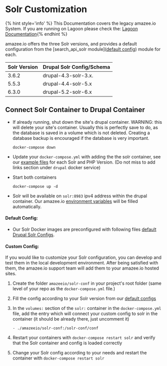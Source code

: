 # Solr Customization

{% hint style='info' %}
This Documentation covers the legacy amazee.io System. If you are running on Lagoon please check the: [Lagoon Documentation](https://lagoon.readthedocs.io/en/latest/using_lagoon/drupal/services/solr/){% endhint %}


amazee.io offers the three Solr versions, and provides a default configuration from the [search\_api\_solr module]([default config](https://github.com/amazeeio/docker/blob/master/solr/)) module for each.

| Solr Version | Drupal Solr Config/Schema |
| -- | -- |
| 3.6.2 | drupal-4.3-solr-3.x. |
| 5.5.3 | drupal-4.4-solr-5.x |
| 6.3.0 | drupal-5.2-solr-6.x |

## Connect Solr Container to Drupal Container

* If already running, shut down the site's drupal container. WARNING: this will delete your site's container. Usually this is perfectly save to do, as the database is saved in a volume which is not deleted. Creating a database backup is encouraged if the database is very important.

  `docker-compose down`

* Update your `docker-compose.yml` with adding the the solr container, see our [example files](https://github.com/amazeeio/docker/) for each Solr and PHP Version. (Do not miss to add links section under `drupal` docker service)

* Start both containers

  `docker-compose up -d`

* Solr will be available on `solr:8983` ipv4 address within the drupal container. Our amazee.io [environment variables](./environment_variables.html) will be filled automatically.

#### Default Config:

* Our Solr Docker images are preconfigured with following files [default Drupal Solr Configs](https://github.com/amazeeio/docker/tree/master/solr).

#### Custom Config:

If you would like to customize your Solr configuration, you can develop and test them in the local development environment. After being satisfied with them, the amazee.io support team will add them to your amazee.io hosted sites.

1. Create the folder `amazeeio/solr-conf` in your project's root folder (same level of your repo as the `docker-compose.yml` file.)
2. Fill the config according to your Solr version from our [default configs](https://github.com/amazeeio/docker/tree/master/solr/)
3. In the `volumes:` section of the `solr:` container in the `docker-compose.yml` file, add the entry which will connect your custom config to solr in the container (it should be already there, just uncomment it)

      `- ./amazeeio/solr-conf:/solr-conf/conf`

4. Restart your containers with `docker-compose restart solr` and verify that the Solr container and config is loaded correctly
5. Change your Solr config according to your needs and restart the container with `docker-compose restart solr`
